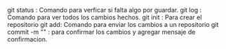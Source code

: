 git status : Comando para verficar si falta algo por guardar.
git log : Comando para ver todos los cambios hechos.
git init : Para crear el repositorio
git add: Comando para enviar los cambios a un repositorio
git commit -m "" : para confirmar los cambios y agregar mensaje de confirmacion.
